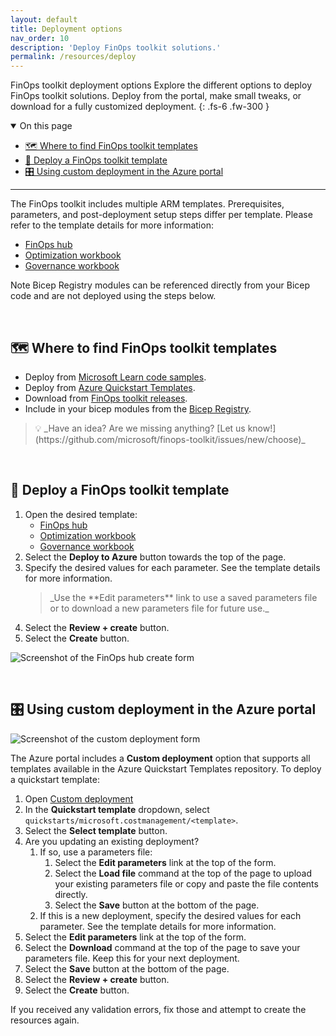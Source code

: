 ```yaml
---
layout: default
title: Deployment options
nav_order: 10
description: 'Deploy FinOps toolkit solutions.'
permalink: /resources/deploy
---
```


<span class="fs-9 d-block mb-4">FinOps toolkit deployment options</span>
Explore the different options to deploy FinOps toolkit solutions. Deploy from the portal, make small tweaks, or download for a fully customized deployment.
{: .fs-6 .fw-300 }

<details open markdown="1">
   <summary class="fs-2 text-uppercase">On this page</summary>

- [🗺️ Where to find FinOps toolkit templates](#️-where-to-find-finops-toolkit-templates)
- [🚀 Deploy a FinOps toolkit template](#-deploy-a-finops-toolkit-template)
- [🎛️ Using custom deployment in the Azure portal](#️-using-custom-deployment-in-the-azure-portal)

</details>

---

The FinOps toolkit includes multiple ARM templates. Prerequisites, parameters, and post-deployment setup steps differ per template. Please refer to the template details for more information:

- [FinOps hub](../finops-hub/template.md)
- [Optimization workbook](../optimization-workbook/README.md)
- [Governance workbook](../governance-workbook/README.md)

Note Bicep Registry modules can be referenced directly from your Bicep code and are not deployed using the steps below.

<br>

## 🗺️ Where to find FinOps toolkit templates

- Deploy from [Microsoft Learn code samples](https://learn.microsoft.com/samples/browse/?terms=finops).
- Deploy from [Azure Quickstart Templates](https://github.com/Azure/azure-quickstart-templates/tree/master/quickstarts/microsoft.costmanagement).
- Download from [FinOps toolkit releases](https://github.com/microsoft/finops-toolkit/releases).
- Include in your bicep modules from the [Bicep Registry](https://azure.github.io/bicep-registry-modules/#cost).

<blockquote class="highlight" markdown="1">
  💡 _Have an idea? Are we missing anything? [Let us know!](https://github.com/microsoft/finops-toolkit/issues/new/choose)_
</blockquote>

<br>

## 🚀 Deploy a FinOps toolkit template

1. Open the desired template:
   - [FinOps hub](https://learn.microsoft.com/samples/azure/azure-quickstart-templates/finops-hub)
   - [Optimization workbook](https://learn.microsoft.com/samples/azure/azure-quickstart-templates/optimization-workbook)
   - [Governance workbook](https://learn.microsoft.com/samples/azure/azure-quickstart-templates/governance-workbook)
2. Select the **Deploy to Azure** button towards the top of the page.
3. Specify the desired values for each parameter. See the template details for more information.
   <blockquote class="tip" markdown="1">
     _Use the **Edit parameters** link to use a saved parameters file or to download a new parameters file for future use._
   </blockquote>
4. Select the **Review + create** button.
5. Select the **Create** button.

![Screenshot of the FinOps hub create form](https://github.com/microsoft/finops-toolkit/assets/399533/80257886-41d3-402d-8756-c3eaced7a19b)

<br>

## 🎛️ Using custom deployment in the Azure portal

![Screenshot of the custom deployment form](https://github.com/microsoft/finops-toolkit/assets/399533/cab162d6-cbb1-43e4-87ff-2e659285a428)

The Azure portal includes a **Custom deployment** option that supports all templates available in the Azure Quickstart Templates repository. To deploy a quickstart template:

1. Open [Custom deployment](https://portal.azure.com/#create/Microsoft.Template)
2. In the **Quickstart template** dropdown, select `quickstarts/microsoft.costmanagement/<template>`.
3. Select the **Select template** button.
4. <a name="edit-params"></a>Are you updating an existing deployment?
   1. If so, use a parameters file:
      1. Select the **Edit parameters** link at the top of the form.
      2. Select the **Load file** command at the top of the page to upload your existing parameters file or copy and paste the file contents directly.
      3. Select the **Save** button at the bottom of the page.
   2. If this is a new deployment, specify the desired values for each parameter. See the template details for more information.
5. Select the **Edit parameters** link at the top of the form.
6. Select the **Download** command at the top of the page to save your parameters file. Keep this for your next deployment.
7. Select the **Save** button at the bottom of the page.
8. Select the **Review + create** button.
9. Select the **Create** button.

If you received any validation errors, fix those and attempt to create the resources again.

<br>
